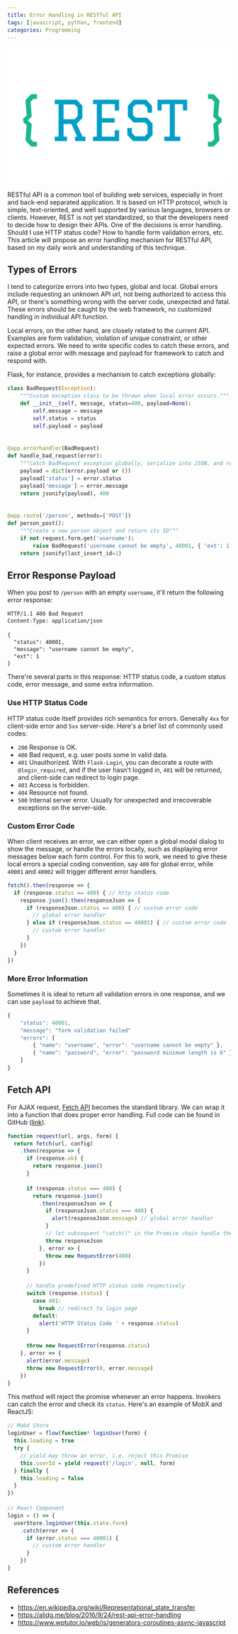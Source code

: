 ```yaml
---
title: Error Handling in RESTful API
tags: [javascript, python, frontend]
categories: Programming
---
```


![RESTful API](/images/restful-api.png)

RESTful API is a common tool of building web services, especially in front and back-end separated application. It is based on HTTP protocol, which is simple, text-oriented, and well supported by various languages, browsers or clients. However, REST is not yet standardized, so that the developers need to decide how to design their APIs. One of the decisions is error handling. Should I use HTTP status code? How to handle form validation errors, etc. This article will propose an error handling mechanism for RESTful API, based on my daily work and understanding of this technique.

## Types of Errors

I tend to categorize errors into two types, global and local. Global errors include requesting an unknown API url, not being authorized to access this API, or there's something wrong with the server code, unexpected and fatal. These errors should be caught by the web framework, no customized handling in individual API function.

Local errors, on the other hand, are closely related to the current API. Examples are form validation, violation of unique constraint, or other expected errors. We need to write specific codes to catch these errors, and raise a global error with message and payload for framework to catch and respond with.

Flask, for instance, provides a mechanism to catch exceptions globally:

```python
class BadRequest(Exception):
    """Custom exception class to be thrown when local error occurs."""
    def __init__(self, message, status=400, payload=None):
        self.message = message
        self.status = status
        self.payload = payload


@app.errorhandler(BadRequest)
def handle_bad_request(error):
    """Catch BadRequest exception globally, serialize into JSON, and respond with 400."""
    payload = dict(error.payload or ())
    payload['status'] = error.status
    payload['message'] = error.message
    return jsonify(payload), 400


@app.route('/person', methods=['POST'])
def person_post():
    """Create a new person object and return its ID"""
    if not request.form.get('username'):
        raise BadRequest('username cannot be empty', 40001, { 'ext': 1 })
    return jsonify(last_insert_id=1)
```

<!-- more -->

## Error Response Payload

When you post to `/person` with an empty `username`, it'll return the following error response:

```text
HTTP/1.1 400 Bad Request
Content-Type: application/json

{
  "status": 40001,
  "message": "username cannot be empty",
  "ext": 1
}
```

There're several parts in this response: HTTP status code, a custom status code, error message, and some extra information.

### Use HTTP Status Code

HTTP status code itself provides rich semantics for errors. Generally `4xx` for client-side error and `5xx` server-side. Here's a brief list of commonly used codes:

* `200` Response is OK.
* `400` Bad request, e.g. user posts some in valid data.
* `401` Unauthorized. With `Flask-Login`, you can decorate a route with `@login_required`, and if the user hasn't logged in, `401` will be returned, and client-side can redirect to login page.
* `403` Access is forbidden.
* `404` Resource not found.
* `500` Internal server error. Usually for unexpected and irrecoverable exceptions on the server-side.

### Custom Error Code

When client receives an error, we can either open a global modal dialog to show the message, or handle the errors locally, such as displaying error messages below each form control. For this to work, we need to give these local errors a special coding convention, say `400` for global error, while `40001` and `40002` will trigger different error handlers.

```javascript
fetch().then(response => {
  if (response.status == 400) { // http status code
    response.json().then(responseJson => {
      if (responseJson.status == 400) { // custom error code
        // global error handler
      } else if (responseJson.status == 40001) { // custom error code
        // custom error handler
      }
    })
  }
})
```

### More Error Information

Sometimes it is ideal to return all validation errors in one response, and we can use `payload` to achieve that.

```javascript
{
    "status": 40001,
    "message": "form validation failed"
    "errors": [
        { "name": "username", "error": "username cannot be empty" },
        { "name": "password", "error": "password minimum length is 6" }
    ]
}
```

## Fetch API

For AJAX request, [Fetch API](https://developer.mozilla.org/en-US/docs/Web/API/Fetch_API) becomes the standard library. We can wrap it into a function that does proper error handling. Full code can be found in GitHub ([link](https://github.com/jizhang/rest-error/blob/master/src/request.js)).

```javascript
function request(url, args, form) {
  return fetch(url, config)
    .then(response => {
      if (response.ok) {
        return response.json()
      }

      if (response.status === 400) {
        return response.json()
          .then(responseJson => {
            if (responseJson.status === 400) {
              alert(responseJson.message) // global error handler
            }
            // let subsequent "catch()" in the Promise chain handle the error
            throw responseJson
          }, error => {
            throw new RequestError(400)
          })
      }

      // handle predefined HTTP status code respectively
      switch (response.status) {
        case 401:
          break // redirect to login page
        default:
          alert('HTTP Status Code ' + response.status)
      }

      throw new RequestError(response.status)
    }, error => {
      alert(error.message)
      throw new RequestError(0, error.message)
    })
}
```

This method will reject the promise whenever an error happens. Invokers can catch the error and check its `status`. Here's an example of MobX and ReactJS:

```javascript
// MobX Store
loginUser = flow(function* loginUser(form) {
  this.loading = true
  try {
    // yield may throw an error, i.e. reject this Promise
    this.userId = yield request('/login', null, form)
  } finally {
    this.loading = false
  }
})

// React Component
login = () => {
  userStore.loginUser(this.state.form)
    .catch(error => {
      if (error.status === 40001) {
        // custom error handler
      }
    })
}
```

## References

* https://en.wikipedia.org/wiki/Representational_state_transfer
* https://alidg.me/blog/2016/9/24/rest-api-error-handling
* https://www.wptutor.io/web/js/generators-coroutines-async-javascript
